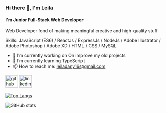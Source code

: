 ### Hi there 👋, I'm Leila
#### I'm Junior Full-Stack Web Developer
Web Developer fond of making meaningful creative and high-quality stuff

Skills: JavaScript (ES6) / ReactJs / ExpressJs / NodeJs / Adobe Illustrator / Adobe Photoshop / Adobe XD / HTML / CSS / MySQL

- 🔭 I’m currently working on On improve my old projects 
- 🌱 I’m currently learning TypeScript 
- 📫 How to reach me: leiladany16@gmail.com 


[<img src='https://cdn.jsdelivr.net/npm/simple-icons@3.0.1/icons/github.svg' alt='github' height='40'>](https://github.com/Leiladany)  [<img src='https://cdn.jsdelivr.net/npm/simple-icons@3.0.1/icons/linkedin.svg' alt='linkedin' height='40'>](https://www.linkedin.com/in/leila-teixeira/)  

[![Top Langs](https://github-readme-stats.vercel.app/api/top-langs/?username=Leiladany)](https://github.com/anuraghazra/github-readme-stats)

![GitHub stats](https://github-readme-stats.vercel.app/api?username=Leiladany&show_icons=true)  

